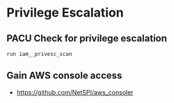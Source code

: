 # Privilege Escalation
## PACU Check for privilege escalation
```bash
run iam__privesc_scan
```

## Gain AWS console access
- https://github.com/NetSPI/aws_consoler
